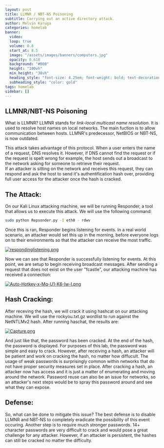 ```yaml
---
layout: post
title: LLMNR / NBT-NS Poisoning
subtitle: Carrying out an active directory attack.
author: Melvin Karuga
categories: homelab 
banner:
  video: 
  loop: true
  volume: 0.8
  start_at: 8.5
  image: "/assets/images/banners/computers.jpg"
  opacity: 0.618
  background: "#000"
  height: "100vh"
  min_height: "38vh"
  heading_style: "font-size: 4.25em; font-weight: bold; text-decoration: underline"
  subheading_style: "color: gold"
tags: homelab
sidebar: []
---
```


## LLMNR/NBT-NS Poisoning
What is LLMNR? LLMNR stands for *link-local multicast name resolution*.  It is used to resolve host names on local networks.
  The main fuction is to allow communication between hosts. LLMNR's predecessor, NetBIOS or NBT-NS, is now outdated. 

This attack takes advantage of this protocol.  When a user enters the name of a request, DNS resolves it.  However, if DNS cannot find the request or if the request is spelt wrong for example, the host sends out a broadcast to the network asking for someone to retrieve their request.  
	If an attacker is sitting on the network and receives this request, they can respond and ask the host to send it's authentification hash over, providing full user access for the attacker once the hash is cracked.

## The Attack:
On our Kali Linux attacking machine, we will be running Responder, a tool that allows us to execute this attack.  We will use the following command:
```bash
sudo python Repsonder.py -I eth0 - rdwv
```
Once this is ran, Responder begins listening for events.  In a real world scenario, an attacker would set this up in the morning, before everyone logs on to their environments so that the attacker can receive the most traffic.

[![respondinglistening.png](https://i.postimg.cc/R0316BMq/respondinglistening.png)](https://postimg.cc/McSfNgf8)

Now we can see that Responder is successfully listening for events.  At this point, we are setup to begin receiving broadcast messages.  After sending a request that does not exist on the user "fcastle", our attacking machine has received a connection:

[![Auto-Hotkey-x-Mq-U1-K6-Iw-I.png](https://i.postimg.cc/TPwyhqJ9/Auto-Hotkey-x-Mq-U1-K6-Iw-I.png)](https://postimg.cc/MnCZFB4M)
## Hash Cracking:
After receving the hash, we will crack it using hashcat on our attacking machine. We will use the rockyou.txt.gz wordlist to run against the NetNTLMv2 hash.  After running haschat, the results are:

[![Capture.png](https://i.postimg.cc/WzfbJQpb/Capture.png)](https://postimg.cc/64nNkbGD)

And just like that, the password has been cracked. At the end of the hash, the password is displayed.  For purposes of this lab, the password was simple and easy to crack. However, after receiving a hash, an attacker will be patient and work on cracking the hash, no matter how diffucult. The usage of weak passwords is surprisingly common within networks that do not have proper security measures set in place. After cracking a hash, an attacker now has access and it is just a matter of enumerating and moving around the network.  Password reuse can also be an issue for networks, so an attacker's next steps would be to spray this password around and see what they can expose.

## Defense:
 So, what can be done to mitigate this issue?
	 The best defense is to disable LLMNR and NBT-NS to completely eradicate the possibility of this event occuring. Another step is to require much stronger passwords.  14+ character passwords are very difficult to crack and would pose a great challenge for any attacker.  However, if an attacker is persistent, the hashes can still be cracked no matter the difficulty.
